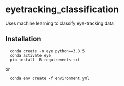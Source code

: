 # eyetracking_classification
Uses machine learning to classify eye-tracking data

Installation
------------

```
  conda create -n eye python==3.8.5
  conda activate eye
  pip install -R requirements.txt
```
or
```
  conda env create -f environment.yml
```
